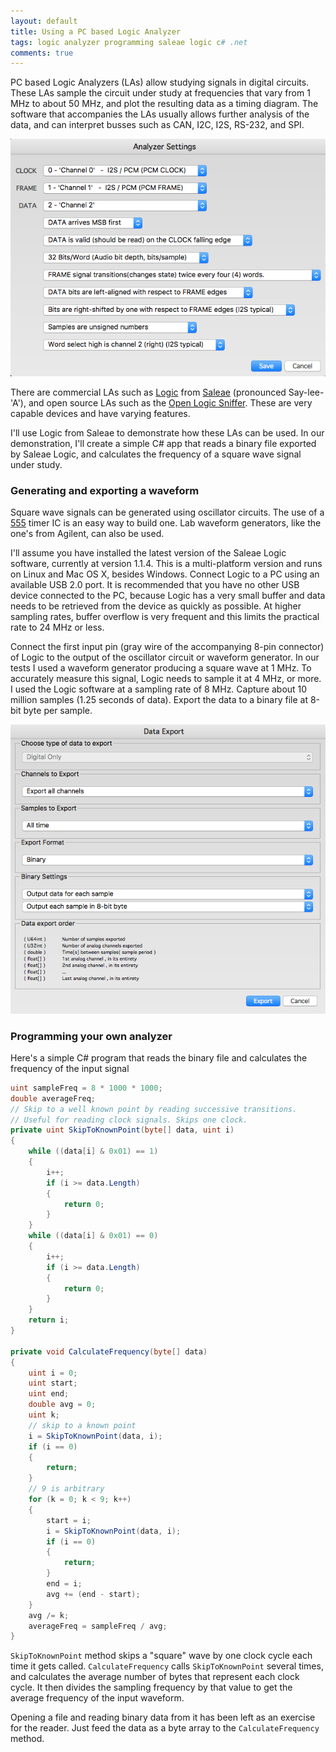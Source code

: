 ```yaml
---
layout: default
title: Using a PC based Logic Analyzer
tags: logic analyzer programming saleae logic c# .net
comments: true
---
```


PC based Logic Analyzers (LAs) allow studying signals in digital circuits. These LAs sample the circuit under study at frequencies that vary from 1 MHz to about 50 MHz, and plot the resulting data as a timing diagram. The software that accompanies the LAs usually allows further analysis of the data, and can interpret busses such as CAN, I2C, I2S, RS-232, and SPI.

![Saleae Logic I2S Analyzer](/assets/img/logic-analyzer-saleae-i2s.png)

There are commercial LAs such as [Logic](https://www.sparkfun.com/products/13195 "Logic") from [Saleae](https://www.saleae.com/) (pronounced Say-lee-'A'), and open source LAs such as the [Open Logic Sniffer](https://www.seeedstudio.com/preorder-open-workbench-logic-sniffer-p-612.html). These are very capable devices and have varying features.

I'll use Logic from Saleae to demonstrate how these LAs can be used. In our demonstration, I'll create a simple C# app that reads a binary file exported by Saleae Logic, and calculates the frequency of a square wave signal under study.

### Generating and exporting a waveform

Square wave signals can be generated using oscillator circuits. The use of a [555](http://www.falstad.com/circuit/e-555square.html) timer IC is an easy way to build one. Lab waveform generators, like the one's from Agilent, can also be used.

I'll assume you have installed the latest version of the Saleae Logic software, currently at version 1.1.4\. This is a multi-platform version and runs on Linux and Mac OS X, besides Windows. Connect Logic to a PC using an available USB 2.0 port. It is recommended that you have no other USB device connected to the PC, because Logic has a very small buffer and data needs to be retrieved from the device as quickly as possible. At higher sampling rates, buffer overflow is very frequent and this limits the practical rate to 24 MHz or less.

Connect the first input pin (gray wire of the accompanying 8-pin connector) of Logic to the output of the oscillator circuit or waveform generator. In our tests I used a waveform generator producing a square wave at 1 MHz. To accurately measure this signal, Logic needs to sample it at 4 MHz, or more. I used the Logic software at a sampling rate of 8 MHz. Capture about 10 million samples (1.25 seconds of data). Export the data to a binary file at 8-bit byte per sample.

![Saleae Logic Data Export dialog](/assets/img/logic-analyzer-saleae-data-export.png)

### Programming your own analyzer

Here's a simple C# program that reads the binary file and calculates the frequency of the input signal

```c#
uint sampleFreq = 8 * 1000 * 1000;
double averageFreq;
// Skip to a well known point by reading successive transitions.
// Useful for reading clock signals. Skips one clock.
private uint SkipToKnownPoint(byte[] data, uint i)
{
    while ((data[i] & 0x01) == 1)
    {
        i++;
        if (i >= data.Length)
        {
            return 0;
        }
    }
    while ((data[i] & 0x01) == 0)
    {
        i++;
        if (i >= data.Length)
        {
            return 0;
        }
    }
    return i;
}

private void CalculateFrequency(byte[] data)
{
    uint i = 0;
    uint start;
    uint end;
    double avg = 0;
    uint k;
    // skip to a known point
    i = SkipToKnownPoint(data, i);
    if (i == 0)
    {
        return;
    }
    // 9 is arbitrary
    for (k = 0; k < 9; k++)
    {
        start = i;
        i = SkipToKnownPoint(data, i);
        if (i == 0)
        {
            return;
        }
        end = i;
        avg += (end - start);
    }
    avg /= k;
    averageFreq = sampleFreq / avg;
}
```

`SkipToKnownPoint` method skips a "square" wave by one clock cycle each time it gets called. `CalculateFrequency` calls `SkipToKnownPoint` several times, and calculates the average number of bytes that represent each clock cycle. It then divides the sampling frequency by that value to get the average frequency of the input waveform.

Opening a file and reading binary data from it has been left as an exercise for the reader. Just feed the data as a byte array to the `CalculateFrequency` method.
